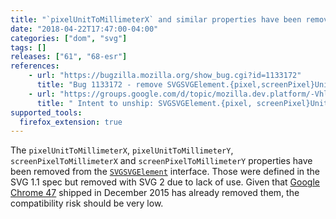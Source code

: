 ```yaml
---
title: "`pixelUnitToMillimeterX` and similar properties have been removed from `SVGSVGElement`"
date: "2018-04-22T17:47:00-04:00"
categories: ["dom", "svg"]
tags: []
releases: ["61", "68-esr"]
references:
    - url: "https://bugzilla.mozilla.org/show_bug.cgi?id=1133172"
      title: "Bug 1133172 - remove SVGSVGElement.{pixel,screenPixel}UnitToMillimeter{X,Y}"
    - url: "https://groups.google.com/d/topic/mozilla.dev.platform/-Vhlz6uEVOA/discussion"
      title: " Intent to unship: SVGSVGElement.{pixel, screenPixel}UnitToMillimeter{X, Y} "
supported_tools:
  firefox_extension: true
---
```

The `pixelUnitToMillimeterX`, `pixelUnitToMillimeterY`, `screenPixelToMillimeterX` and `screenPixelToMillimeterY` properties have been removed from the [`SVGSVGElement`](https://developer.mozilla.org/docs/Web/API/SVGSVGElement) interface. Those were defined in the SVG 1.1 spec but removed with SVG 2 due to lack of use. Given that [Google Chrome 47](https://www.chromestatus.com/feature/5478103916740608) shipped in December 2015 has already removed them, the compatibility risk should be very low.
